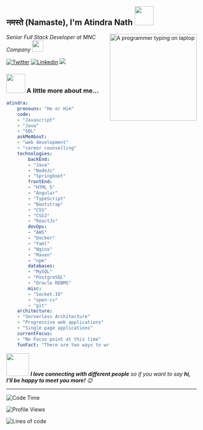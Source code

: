 <h2>नमस्ते (Namaste), I'm Atindra Nath <img src="https://media.giphy.com/media/12oufCB0MyZ1Go/giphy.gif" width="50"></h2>
<img align='right' alt="A programmer typing on laptop" src="https://media.giphy.com/media/M9gbBd9nbDrOTu1Mqx/giphy.gif" width="230">
<p><em>Senior Full Stack Developer at MNC Company
</a><img src="https://media.giphy.com/media/WUlplcMpOCEmTGBtBW/giphy.gif" width="30"> 
</em></p>


[![Twitter](https://img.shields.io/twitter/follow/amableati?label=Twitter)](https://twitter.com/intent/follow?screen_name=amableati)
[![Linkedin](https://img.shields.io/badge/-LinkedIn-blue?style=flat-square&logo=Linkedin&logoColor=white&link=https://www.linkedin.com/in/atindra-kumar-nath/)](https://www.linkedin.com/in/atindra-kumar-nath)
![](https://visitor-badge.glitch.me/badge?page_id=amableati)

### <img src="https://media.giphy.com/media/VgCDAzcKvsR6OM0uWg/giphy.gif" width="50"> A little more about me...  

```yaml
atindra:
    pronouns: "He or Him"
    code:
    - "Javascript"
    - "Java"
    - "SQL"
    askMeAbout: 
    - "web development"
    - "career counselling"
    technologies: 
        backEnd:
        - "Java"
        - "NodeJs"
        - "Springboot"
        frontEnd:
        - "HTML 5"
        - "Angular"
        - "TypeScript"
        - "Bootstrap"
        - "CSS"
        - "CSS3"
        - "ReactJs"
        devOps: 
        - "AWS"
        - "Docker"
        - "Yaml"
        - "Nginx"
        - "Maven"
        - "npm"
        databases: 
        - "MySQL"
        - "PostgreSQL"
        - "Oracle RDBMS"
        misc: 
        - "Socket.IO"
        - "open-cv"
        - "git"
    architecture: 
    - "Serverless Architecture"
    - "Progressive web applications"
    - "Single page applications"
    currentFocus: 
    - "No Focus point at this time"
    funFact: "There are two ways to write error-free programs; only the third one works"
```

<img src="https://media.giphy.com/media/LnQjpWaON8nhr21vNW/giphy.gif" width="60"> <em><b>I love connecting with different people</b> so if you want to say <b>hi, I'll be happy to meet you more!</b> 😊</em>

---
<!--START_SECTION:waka-->
![Code Time](http://img.shields.io/badge/Code%20Time-2%2C136%20hrs%2048%20mins-blue)

![Profile Views](http://img.shields.io/badge/Profile%20Views-984-blue)

![Lines of code](https://img.shields.io/badge/From%20Hello%20World%20I%27ve%20Written-1%20Million%20lines%20of%20code-blue)
